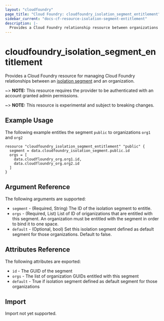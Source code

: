 ```yaml
---
layout: "cloudfoundry"
page_title: "Cloud Foundry: cloudfoundry_isolation_segment_entitlement"
sidebar_current: "docs-cf-resource-isolation-segment-entitlement"
description: |-
  Provides a Cloud Foundry relationship resource between organizations and a isolation_segment.
---
```


# cloudfoundry\_isolation\_segment\_entitlement

Provides a Cloud Foundry resource for managing Cloud Foundry relationships between an
[isolation segment](https://docs.cloudfoundry.org/adminguide/isolation-segments.html)
and an organization.

~> **NOTE:** This resource requires the provider to be authenticated with an account granted admin permissions.

~> **NOTE:** This resource is experimental and subject to breaking changes.

## Example Usage

The following example entitles the segment `public` to organizations `org1` and `org2`

```hcl
resource "cloudfoundry_isolation_segment_entitlement" "public" {
  segment = data.cloudfoundry_isolation_segment.public.id
  orgs = [
    data.cloudfloundry_org.org1.id,
    data.cloudfloundry_org.org2.id
  ]
}
```

## Argument Reference

The following arguments are supported:

* `segment` - (Required, String) The ID of the isolation segment to entitle.
* `orgs`    - (Required, List)   List of ID of origanizations that are entitled with this segment. An
              organization must be entitled with the segment in order to bind it to one space.
* `default` - (Optional, bool) Set this isolation segment defined as default segment for those organizations. Default to false.

## Attributes Reference

The following attributes are exported:

* `id`   - The GUID of the segment
* `orgs` - The list of organization GUIDs entitled with this segment
* `default` - True if isolation segment defined as default segment for those organizations


## Import

Import not yet supported.
